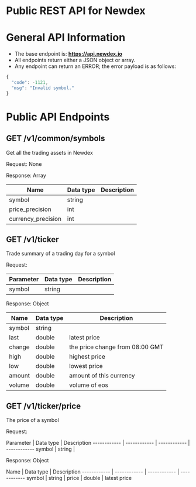 # Public REST API for Newdex

# General API Information

* The base endpoint is: **https://api.newdex.io**
* All endpoints return either a JSON object or array.
* Any endpoint can return an ERROR; the error payload is as follows:
```javascript
{
  "code": -1121,
  "msg": "Invalid symbol."
}
```

# Public API Endpoints

## GET /v1/common/symbols

Get all the trading assets in Newdex

Request: None

Response: Array


Name | Data type | Description 
------------ | ------------ | ------------
symbol | string | 
price_precision | int | 
currency_precision | int | 


## GET /v1/ticker

Trade summary of a trading day for a symbol

Request: 


Parameter | Data type | Description
------------ | ------------ | ------------
symbol | string | 

Response: Object


Name | Data type | Description
------------ | ------------ | ------------
symbol | string | 
last | double | latest price
change | double | the price change from 08:00 GMT
high | double | highest price
low | double | lowest price
amount | double | amount of this currency
volume | double | volume of eos


## GET /v1/ticker/price

The price of a symbol

Request: 


Parameter | Data type | Description
------------ | ------------ | ------------ | ------------
symbol | string | 

Response: Object


Name | Data type | Description
------------ | ------------ | ------------ | ------------
symbol | string | 
price | double | latest price